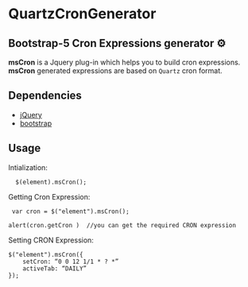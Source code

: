 # QuartzCronGenerator 

## Bootstrap-5 Cron Expressions generator ⚙️

**msCron** is a Jquery plug-in which helps you to build cron expressions. 
**msCron** generated expressions are based on `Quartz` cron format. 

## Dependencies

 * [jQuery](https://jquery.com/)
 * [bootstrap](https://getbootstrap.com/)

## Usage

  Intialization:
  
      $(element).msCron();
      
  Getting Cron Expression:
  
     var cron = $("element").msCron();
     
    alert(cron.getCron )  //you can get the required CRON expression
    
  Setting CRON Expression:
  
    $("element").msCron({
        setCron: “0 0 12 1/1 * ? *”
        activeTab: “DAILY”
    });